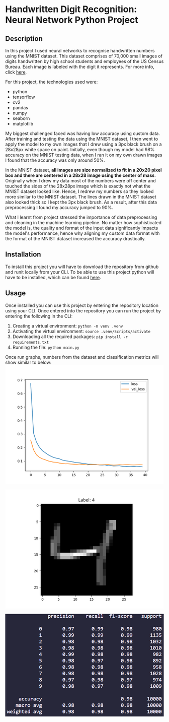 # Handwritten Digit Recognition: Neural Network Python Project

## Description

In this project I used neural networks to recognise handwritten numbers using the MNIST dataset. This dataset comprises of 70,000 small images of digits handwritten by high school students and employees of the US Census Bureau. Each image is labeled with the digit it represents. For more info, click [here](https://keras.io/api/datasets/mnist/).

For this project, the technologies used were:

- python 
- tensorflow
- cv2
- pandas
- numpy
- seaborn
- matplotlib

My biggest challenged faced was having low accuracy using custom data. After training and testing the data using the MNIST dataset, I then went to apply the model to my own images that I drew using a 3px black brush on a 28x28px white space on paint. Initially, even though my model had 98% accuracy on the MNIST testing data, when I ran it on my own drawn images I found that the accuracy was only around 50%. 

In the MNIST dataset, **all images are size normalized to fit in a 20x20 pixel box and there are centered in a 28x28 image using the center of mass**. Originally when I drew my data most of the numbers were off center and touched the sides of the 28x28px image which is exactly not what the MNIST dataset looked like. Hence, I redrew my numbers so they looked more similar to the MNIST dataset. The lines drawn in the MNIST dataset also looked thick so I kept the 3px black brush. As a result, after this data preprocessing I found my accuracy jumped to 90%.

What I learnt from project stressed the importance of data preprocessing and cleaning in the machine learning pipeline. No matter how sophisticated the model is, the quality and format of the input data significantly impacts the model's performance, hence why aligning my custom data format with the format of the MNIST dataset increased the accuracy drastically.

## Installation

To install this project you will have to download the repository from github and runit locally from your CLI. To be able to use this project python will have to be installed, which can be found [here](https://www.python.org/downloads/).

## Usage

Once installed you can use this project by entering the repository location using your CLI. Once entered into the repository you can run the project by entering the following in the CLI:

1. Creating a virtual environment: ```python -m venv .venv```
2. Activating the virtual environment: ```source .venv/Scripts/activate```
3. Downloading all the required packages: ```pip install -r requirements.txt```
4. Running the file: ```python main.py```

Once run graphs, numbers from the dataset and classification metrics will show similar to below:
![Graph](./assets/plot.png)

![Numbers](./assets/number.png)

![Classification report](./assets/classification.png)